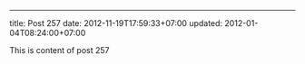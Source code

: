 ---
title: Post 257
date: 2012-11-19T17:59:33+07:00
updated: 2012-01-04T08:24:00+07:00

This is content of post 257